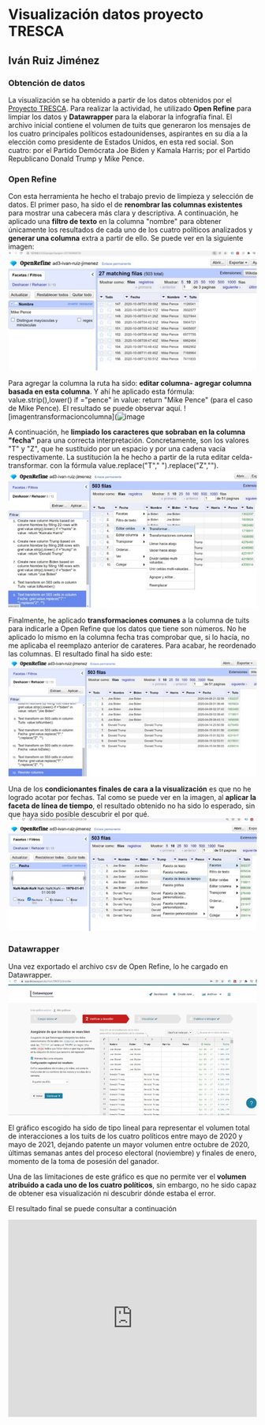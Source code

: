 # Visualización datos proyecto TRESCA

## Iván Ruiz Jiménez

### Obtención de datos
La visualización se ha obtenido a partir de los datos obtenidos por el [Proyecto TRESCA](https://github.com/flowsta/nebrija-2021/blob/main/data/tendencias-millonarias-nebrija.csv). Para realizar la actividad, he utilizado **Open Refine** para limpiar los datos y **Datawrapper** para la elaborar la infografía final.
El archivo inicial contiene el volumen de tuits que generaron los mensajes de los cuatro principales políticos estadounidenses, aspirantes en su día a la elección como presidente de Estados Unidos, en esta red social. Son cuatro: por el Partido Demócrata Joe Biden y Kamala Harris; por el Partido Republicano Donald Trump y Mike Pence.

### Open Refine
Con esta herramienta he hecho el trabajo previo de limpieza y selección de datos.
El primer paso, ha sido el de **renombrar las columnas existentes** para mostrar una cabecera más clara y descriptiva.
A continuación, he aplicado una **filtro de texto** en la columna "nombre" para obtener únicamente los resultados de cada uno de los cuatro políticos analizados y **generar una columna** extra a partir de ello. Se puede ver en la siguiente imagen: ![imagendefiltrotexto](https://github.com/ivanruizjimenez/actividades-ivan-ruiz/blob/main/ad-3-ivan-ruiz/img/filtro-texto-politico.jpg?raw=true)

Para agregar la columna la ruta ha sido: **editar columna- agregar columna basada en esta columna**. Y ahí he aplicado esta fórmula: value.strip(),lower() if ="pence" in value: return "Mike Pence" (para el caso de Mike Pence). El resultado se puede observar aquí. ![imagentransformacioncolumna](![image](https://user-images.githubusercontent.com/93736400/143780828-d16304d7-ca64-4e1d-9b40-4f6b29d3c725.png)

A continuación, he **limpiado los caracteres que sobraban en la columna "fecha"** para una correcta interpretación. Concretamente, son los valores "T" y "Z", que he sustituido por un espacio y por una cadena vacía respectivamente. La sustitución la he hecho a partir de la ruta editar celda-transformar. con la fórmula value.replace("T"," ").replace("Z",""). ![imagenreemplazarvalores](https://github.com/ivanruizjimenez/actividades-ivan-ruiz/blob/main/ad-3-ivan-ruiz/img/reemplazo-valores.jpg?raw=true)

Finalmente, he aplicado **transformaciones comunes** a la columna de tuits para indicarle a Open Refine que los datos que tiene son números. No he aplicado lo mismo en la columna fecha tras comprobar que, si lo hacía, no me aplicaba el reemplazo anterior de carateres. Para acabar, he reordenado las columnas. El resultado final ha sido este: ![imagenresultadoopenrefine](https://github.com/ivanruizjimenez/actividades-ivan-ruiz/blob/main/ad-3-ivan-ruiz/img/resultado-open-refine.jpg?raw=true)

Una de los **condicionantes finales de cara a la visualización** es que no he logrado acotar por fechas. Tal como se puede ver en la imagen, al **aplicar la faceta de línea de tiempo**, el resultado obtenido no ha sido lo esperado, sin que haya sido posible descubrir el por qué. ![imagenfacetalineatiempo](https://github.com/ivanruizjimenez/actividades-ivan-ruiz/blob/main/ad-3-ivan-ruiz/img/faceta-linea-tiempo.jpg?raw=true)


### Datawrapper
Una vez exportado el archivo csv de Open Refine, lo he cargado en Datawrapper. ![imagendatawrapper](https://github.com/ivanruizjimenez/actividades-ivan-ruiz/blob/main/ad-3-ivan-ruiz/img/carga-datawrapper.jpg?raw=true)

El gráfico escogido ha sido de tipo lineal para representar el volumen total de interacciones a los tuits de los cuatro políticos entre mayo de 2020 y mayo de 2021, dejando patente un mayor volumen entre octubre de 2020, últimas semanas antes del proceso electoral (noviembre) y finales de enero, momento de la toma de posesión del ganador.

Una de las limitaciones de este gráfico es que no permite ver el **volumen atribuido a cada uno de los cuatro políticos**, sin embargo, no he sido capaz de obtener esa visualización ni descubrir dónde estaba el error. 

El resultado final se puede consultar a continuación 

<iframe title="Las elecciones de EEUU en Twitter" aria-label="Interactive line chart" id="datawrapper-chart-5ROEQ" src="https://datawrapper.dwcdn.net/5ROEQ/3/" scrolling="no" frameborder="0" style="width: 0; min-width: 100% !important; border: none;" height="400"></iframe><script type="text/javascript">!function(){"use strict";window.addEventListener("message",(function(e){if(void 0!==e.data["datawrapper-height"]){var t=document.querySelectorAll("iframe");for(var a in e.data["datawrapper-height"])for(var r=0;r<t.length;r++){if(t[r].contentWindow===e.source)t[r].style.height=e.data["datawrapper-height"][a]+"px"}}}))}();
</script>
